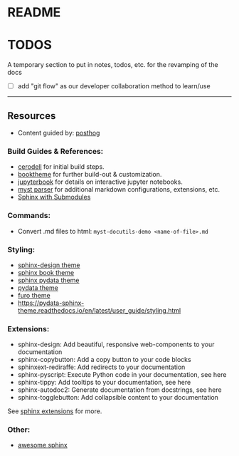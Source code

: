 # README


# TODOS

A temporary section to put in notes, todos, etc. for the revamping of the docs

- [ ] add "git flow" as our developer collaboration method to learn/use



---


## Resources

- Content guided by: [posthog](https://posthog.com/handbook/)

### Build Guides & References:




- [cerodell](https://cerodell.github.io/sphinx-quickstart-guide/build/html/books.html) for initial build steps. 
- [booktheme](https://sphinx-book-theme.readthedocs.io/en/stable/) for further build-out & customization.
- [jupyterbook](https://jupyterbook.org/en/stable/intro.html) for details on interactive jupyter notebooks.
- [myst parser](https://myst-parser.readthedocs.io/en/latest/) for additional markdown configurations, extensions, etc.
- [Sphinx with Submodules](https://sphinx-with-submodules.readthedocs.io/en/latest/)

### Commands:

- Convert .md files to html: `myst-docutils-demo <name-of-file>.md`

### Styling:

- [sphinx-design theme](https://sphinx-design.readthedocs.io/en/latest/)
- [sphinx book theme](https://sphinx-design.readthedocs.io/en/sbt-theme/)
- [sphinx pydata theme](https://sphinx-design.readthedocs.io/en/pydata-theme/)
- [pydata theme](https://pydata-sphinx-theme.readthedocs.io/en/latest/user_guide/styling.html)
- [furo theme](https://pradyunsg.me/furo/quickstart/)
- https://pydata-sphinx-theme.readthedocs.io/en/latest/user_guide/styling.html

### Extensions:

- sphinx-design: Add beautiful, responsive web-components to your documentation
- sphinx-copybutton: Add a copy button to your code blocks
- sphinxext-rediraffe: Add redirects to your documentation
- sphinx-pyscript: Execute Python code in your documentation, see here
- sphinx-tippy: Add tooltips to your documentation, see here
- sphinx-autodoc2: Generate documentation from docstrings, see here
- sphinx-togglebutton: Add collapsible content to your documentation

See [sphinx extensions](https://sphinx-extensions.readthedocs.io/en/latest/) for more.

### Other: 

- [awesome sphinx](https://awesomesphinx.useblocks.com/)

